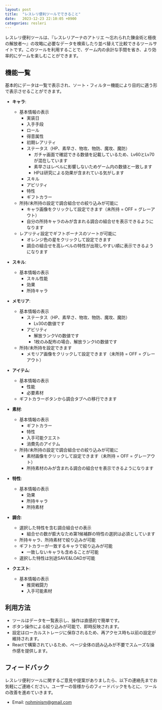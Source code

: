 ```yaml
---
layout: post
title:  "レスレリ便利ツールでできること"
date:   2023-12-23 22:10:05 +0900
categories: resleri
---
```


レスレリ便利ツールは、『レスレリアーナのアトリエ ～忘れられた錬金術と極夜の解放者～』の攻略に必要なデータを検索したり並べ替えて比較できるツールサイトです。このツールを利用することで、ゲーム内の余計な手間を省き、より効率的にゲームを楽しむことができます。


## 機能一覧

基本的にデータは一覧で表示され、ソート・フィルター機能により目的に適う形で表示させることができます。

- **キャラ**:
  - 基本情報の表示
    - 実装日
    - 入手手段
    - ロール
    - 得意属性
    - 初期レアリティ
    - ステータス（HP、素早さ、物攻、物防、魔攻、魔防）
      - ガチャ画面で確認できる数値を記載しているため、Lv60とLv70が混在しています
      - 素早さはレベルに影響しないためゲーム内の数値と一致します
      - HPは研究による効果が含まれている気がします
    - スキル
    - アビリティ
    - 特性
    - ギフトカラー
  - 所持/未所持の設定で調合組合せの絞り込みが可能に
    - キャラ画像をクリックして設定できます（未所持 = OFF = グレーアウト）
    - 自分の所持キャラのみが含まれる調合の組合せを表示できるようになります
  - レアリティ設定でギフトボーナスのソートが可能に
    - オレンジ色の星をクリックして設定できます
    - 調合の組合せを高レベルの特性が出現しやすい順に表示できるようになります

- **スキル**:
  - 基本情報の表示
    - スキル性能
    - 効果
    - 所持キャラ

- **メモリア**:
  - 基本情報の表示
    - ステータス（HP、素早さ、物攻、物防、魔攻、魔防）
      - Lv30の数値です
    - アビリティ
      - 解放ランクVの数値です
      - 1枚のみ配布の場合、解放ランクⅠの数値です
  - 所持/未所持を設定できます
    - メモリア画像をクリックして設定できます（未所持 = OFF = グレーアウト）

- **アイテム**:
  - 基本情報の表示
    - 性能
    - 必要素材
  - ギフトカラーボタンから調合タブへの移行できます

- **素材**:
  - 基本情報の表示
    - ギフトカラー
    - 特性
    - 入手可能クエスト
    - 消費先のアイテム
  - 所持/未所持の設定で調合組合せの絞り込みが可能に
    - 素材画像をクリックして設定できます（未所持 = OFF = グレーアウト）
    - 所持素材のみが含まれる調合の組合せを表示できるようになります

- **特性**:
  - 基本情報の表示
    - 効果
    - 所持キャラ
    - 所持素材

- **調合**:
  - 選択した特性を含む調合組合せの表示
    - 組合せの数が膨大なため第1候補群の特性の選択は必須としています
  - 所持キャラ、所持素材で絞り込みが可能
  - ギフトカラーが一致するキャラで絞り込みが可能
    - 一致しないキャラも含めることが可能
  - 選択した特性は別途SAVE&LOADが可能

- **クエスト**:
  - 基本情報の表示
    - 推奨戦闘力
    - 入手可能素材


## 利用方法

- ツールはデータを一覧表示し、操作は直感的で簡単です。
- ボタン操作による絞り込みが可能で、即時反映されます。
- 設定はローカルストレージに保存されるため、再アクセス時も以前の設定が維持されます。
- Reactで構築されているため、ページ全体の読み込みが不要でスムーズな操作感を提供します。

## フィードバック

レスレリ便利ツールに関するご意見や提案がありましたら、以下の連絡先までお気軽にご連絡ください。ユーザーの皆様からのフィードバックをもとに、ツールの改善を進めていきます。

- Email: [nohminism@gmail.com](mailto:nohminism@gmail.com)


